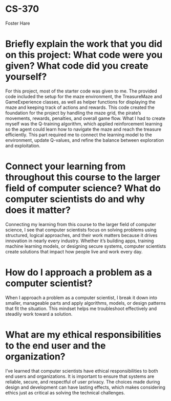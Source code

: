 # CS-370
Foster Hare
# Briefly explain the work that you did on this project: What code were you given? What code did you create yourself?
For this project, most of the starter code was given to me. The provided code included the setup for the maze environment, the TreasureMaze and GameExperience classes, as well as helper functions for displaying the maze and keeping track of actions and rewards. This code created the foundation for the project by handling the maze grid, the pirate’s movements, rewards, penalties, and overall game flow. What I had to create myself was the Q-training algorithm, which applied reinforcement learning so the agent could learn how to navigate the maze and reach the treasure efficiently. This part required me to connect the learning model to the environment, update Q-values, and refine the balance between exploration and exploitation.

# Connect your learning from throughout this course to the larger field of computer science? What do computer scientists do and why does it matter?
Connecting my learning from this course to the larger field of computer science, I see that computer scientists focus on solving problems using structured, logical approaches, and their work matters because it drives innovation in nearly every industry. Whether it’s building apps, training machine learning models, or designing secure systems, computer scientists create solutions that impact how people live and work every day.


# How do I approach a problem as a computer scientist?
When I approach a problem as a computer scientist, I break it down into smaller, manageable parts and apply algorithms, models, or design patterns that fit the situation. This mindset helps me troubleshoot effectively and steadily work toward a solution.

# What are my ethical responsibilities to the end user and the organization?
I’ve learned that computer scientists have ethical responsibilities to both end users and organizations. It is important to ensure that systems are reliable, secure, and respectful of user privacy. The choices made during design and development can have lasting effects, which makes considering ethics just as critical as solving the technical challenges.
